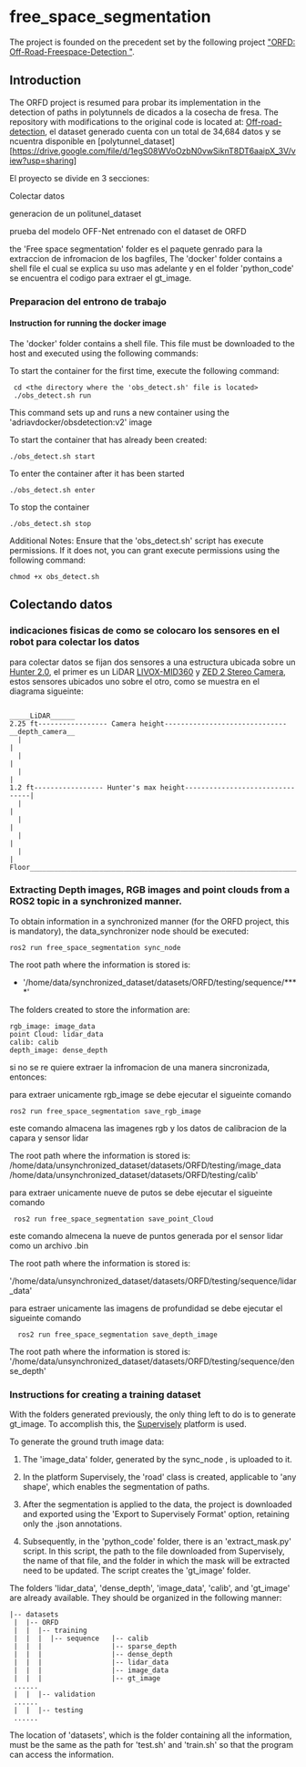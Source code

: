 # free_space_segmentation
The project is founded on the precedent set by the following project ["ORFD: Off-Road-Freespace-Detection
"](https://github.com/chaytonmin/Off-Road-Freespace-Detection/tree/main).











## Introduction

The ORFD project is resumed para probar its implementation in the detection of paths in polytunnels de dicados a la cosecha de fresa. The repository with modifications to the original code is located at: [Off-road-detection](https://github.com/adri-gth/Off-road-detection/tree/main), el dataset generado cuenta con un total de 34,684 datos y se ncuentra disponible en [polytunnel_dataset][https://drive.google.com/file/d/1egS08WVoOzbN0vwSiknT8DT6aaipX_3V/view?usp=sharing]

El proyecto se divide en 3 secciones:

Colectar datos 

generacion de un politunel_dataset 

prueba del modelo OFF-Net entrenado con el dataset de ORFD



the 'Free space segmentation' folder es el paquete genrado para la extraccion de infromacion de los bagfiles,  The 'docker' folder contains a shell file el cual se explica su uso mas adelante y en 
el folder 'python_code' se encuentra el codigo para extraer el gt_image. 




### Preparacion del entrono de trabajo 

#### Instruction for running the docker image

 The 'docker' folder contains a shell file. This file must be downloaded to the host and executed using the following commands:
 
 To start the container for the first time, execute the following command:
 
     cd <the directory where the 'obs_detect.sh' file is located>
     ./obs_detect.sh run
     
This command sets up and runs a new container using the 'adriavdocker/obsdetection:v2' image 

To start the container that has already been created: 

    ./obs_detect.sh start
    
To enter the container after it has been started

    ./obs_detect.sh enter
    
To stop the container 

    ./obs_detect.sh stop
    
Additional Notes: Ensure that the 'obs_detect.sh' script has execute permissions. If it does not, you can grant execute permissions using the following command:

    chmod +x obs_detect.sh







## Colectando datos  

### indicaciones fisicas de como se colocaro los sensores en el robot para colectar los datos 

para colectar datos se fijan dos sensores a una estructura ubicada sobre un [Hunter 2.0](https://docs.trossenrobotics.com/agilex_hunter_20_docs/), el primer es
un LiDAR [LIVOX-MID360](https://www.livoxtech.com/mid-360) y [ZED 2 Stereo Camera](https://store.stereolabs.com/en-gb/products/zed-2), estos sensores ubicados uno sobre el otro, como se muestra en el diagrama sigueinte: 

```
                                                                    _____LiDAR______
2.25 ft----------------- Camera height------------------------------__depth_camera__
  |                                                                        |         
  |                                                                        |
  |                                                                        |
1.2 ft----------------- Hunter's max height--------------------------------|
  |                                                                        |
  |                                                                        |
  |                                                                        |
  |                                                                        |
Floor______________________________________________________________________|____________________________________________
```


### Extracting Depth images, RGB images and point clouds from a ROS2 topic in a synchronized manner.

To obtain information in a synchronized manner (for the ORFD project, this is mandatory), the data_synchronizer node should be executed:
 
    ros2 run free_space_segmentation sync_node 

The root path where the information is stored is:

- '/home/data/synchronized_dataset/datasets/ORFD/testing/sequence/****'

The folders created to store the information are:

    rgb_image: image_data 
    point Cloud: lidar_data 
    calib: calib 
    depth_image: dense_depth 

    
si no se re quiere extraer la infromacion de una manera sincronizada, entonces: 


para extraer unicamente rgb_image se debe ejecutar el sigueinte comando 

    ros2 run free_space_segmentation save_rgb_image

este comando almacena las imagenes rgb y los datos de calibracion de la capara y sensor lidar

The root path where the information is stored is:
    /home/data/unsynchronized_dataset/datasets/ORFD/testing/image_data
    /home/data/unsynchronized_dataset/datasets/ORFD/testing/calib'




para extraer unicamente nueve de putos se debe ejecutar el sigueinte comando

     ros2 run free_space_segmentation save_point_Cloud 

este comando almecena la nueve de puntos generada por el sensor lidar como un archivo .bin 

The root path where the information is stored is:

'/home/data/unsynchronized_dataset/datasets/ORFD/testing/sequence/lidar_data'





para estraer unicamente las imagens de profundidad se debe ejecutar el sigueinte comando

      ros2 run free_space_segmentation save_depth_image 


The root path where the information is stored is:
     '/home/data/unsynchronized_dataset/datasets/ORFD/testing/sequence/dense_depth'









### Instructions for creating a training dataset

With the folders generated previously, the only thing left to do is to generate gt_image. To accomplish this, the [Supervisely](https://supervisely.com/) platform is used.

To generate the ground truth image data:

1. The 'image_data' folder, generated by the sync_node , is uploaded to it.

2. In the platform Supervisely, the 'road' class is created, applicable to 'any shape', which enables the segmentation of paths.

3. After the segmentation is applied to the data, the project is downloaded and exported using the 'Export to Supervisely Format' option, retaining only the .json annotations.
    
4. Subsequently, in the 'python_code' folder, there is an 'extract_mask.py' script. In this script, the path to the file downloaded from Supervisely, the name of that file, and the folder in which the mask will be extracted need to be updated. The script creates the 'gt_image' folder.


The folders 'lidar_data', 'dense_depth', 'image_data', 'calib', and 'gt_image' are already available. They should be organized in the following manner:

```
|-- datasets
 |  |-- ORFD
 |  |  |-- training
 |  |  |  |-- sequence   |-- calib
 |  |  |                 |-- sparse_depth
 |  |  |                 |-- dense_depth
 |  |  |                 |-- lidar_data
 |  |  |                 |-- image_data
 |  |  |                 |-- gt_image
 ......
 |  |  |-- validation
 ......
 |  |  |-- testing
 ......
```
The location of 'datasets', which is the folder containing all the information, must be the same as the path for 'test.sh' and 'train.sh' so that the program can access the information.




























